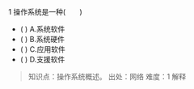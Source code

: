 1
操作系统是一种(　　)
- ( ) A.系统软件　 
- ( ) B.系统硬件　　 
- ( ) C.应用软件　 
- ( ) D.支援软件

> 知识点：操作系统概述。
> 出处：网络
> 难度：1
> 解释
